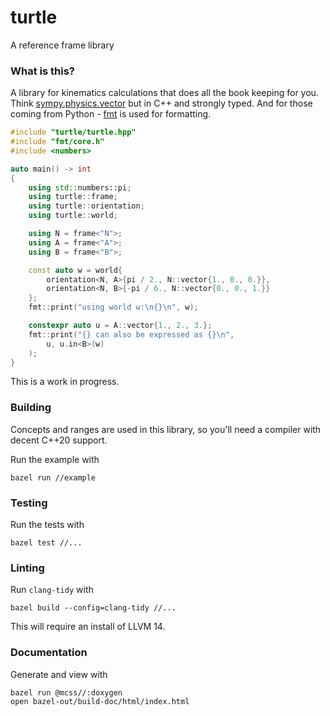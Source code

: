 # turtle
A reference frame library

### What is this?

A library for kinematics calculations that does all the book keeping for you.
Think
[sympy.physics.vector](https://docs.sympy.org/latest/modules/physics/vector/index.html)
but in C++ and strongly typed. And for those coming from Python -
[fmt](https://fmt.dev/latest/index.html) is used for formatting.

~~~cpp
#include "turtle/turtle.hpp"
#include "fmt/core.h"
#include <numbers>

auto main() -> int
{
    using std::numbers::pi;
    using turtle::frame;
    using turtle::orientation;
    using turtle::world;

    using N = frame<"N">;
    using A = frame<"A">;
    using B = frame<"B">;

    const auto w = world{
        orientation<N, A>{pi / 2., N::vector{1., 0., 0.}},
        orientation<N, B>{-pi / 6., N::vector{0., 0., 1.}}
    };
    fmt::print("using world w:\n{}\n", w);

    constexpr auto u = A::vector{1., 2., 3.};
    fmt::print("{} can also be expressed as {}\n",
        u, u.in<B>(w)
    );
}
~~~

This is a work in progress.

### Building
Concepts and ranges are used in this library, so you'll need a compiler with
decent C++20 support.

Run the example with

    bazel run //example

### Testing
Run the tests with

    bazel test //...

### Linting
Run `clang-tidy` with

    bazel build --config=clang-tidy //...

This will require an install of LLVM 14.

### Documentation
Generate and view with

    bazel run @mcss//:doxygen
    open bazel-out/build-doc/html/index.html


